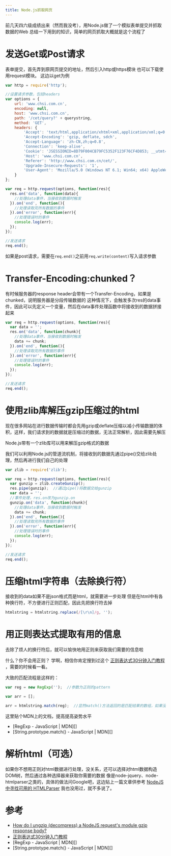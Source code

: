 ```yaml
---
title: Node.js抓取网页
---
```


前几天四六级成绩出来（然而我没考），用Node.js做了一个模拟表单提交并抓取数据的Web
总结一下用到的知识，简单的网页抓取大概就是这个流程了

# 发送Get或Post请求

表单提交，首先弄到原网页提交的地址，然后引入http或https模块
也可以下载使用request模块。
这边以get为例

```javascript
var http = require('http');

//设置请求参数，包括headers
var options = {
    url: 'www.chsi.com.cn',
    encoding: null,
    host: 'www.chsi.com.cn',
    path: '/cet/query?' + querystring,
    method: 'GET',
    headers: {
        'Accept': 'text/html,application/xhtml+xml,application/xml;q=0.9,image/webp,*/*;q=0.8',
        'Accept-Encoding': 'gzip, deflate, sdch',
        'Accept-Language': 'zh-CN,zh;q=0.8',
        'Connection': 'keep-alive',
        'Cookie': 'JSESSIONID=8D79F004CB79FC5352F123F76CF4D853; __utmt=1; __utma=65168252.1576213452.1471513579.1471575867.1471575870.3; __utmb=65168252.5.10.1471575870; __utmc=65168252; __utmz=65168252.1471575870.3.3.utmcsr=baidu|utmccn=(organic)|utmcmd=organic|utmctr=%E5%AD%A6%E4%BF%A1%E7%BD%91',
        'Host': 'www.chsi.com.cn',
        'Referer': 'http://www.chsi.com.cn/cet/',
        'Upgrade-Insecure-Requests': '1',
        'User-Agent': 'Mozilla/5.0 (Windows NT 6.1; Win64; x64) AppleWebKit/537.36 (KHTML, like Gecko) Chrome/52.0.2743.116 Safari/537.36'
    }
};

var req = http.request(options, function(res){
  res.on('data', function(data){
    //处理data事件，当接收到数据时触发
  }).on('end', function(){
    //处理读取完所有数据的事件
  }).on('error', function(err){
    //处理错误时的事件
    console.log(err);
  });
});

//发送请求
req.end();
```

如果是post请求，需要在`req.end()`之前用`req.write(content)`写入请求参数

# Transfer-Encoding:chunked？

有时候服务器的response header会带有一个Transfer-Encoding，如果是chunked，说明服务器是分段传输数据的
这种情况下，会触发多次res的data事件，因此可以先定义一个变量，然后在data事件处理函数中将接收到的数据拼接起来

```javascript
var req = http.request(options, function(res){
  var data = '';
  res.on('data', function(chunk){
    //处理data事件，当接收到数据时触发
    data += chunk;
  }).on('end', function(){
    //处理读取完所有数据的事件
  }).on('error', function(err){
    //处理错误时的事件
    console.log(err);
  });
});

//发送请求
req.end();
```

# 使用zlib库解压gzip压缩过的html

现在很多网站在进行数据传输时都会先用gzip或deflate压缩以减小传输数据的体积，这样，我们请求到的数据就是压缩过的数据，无法正常解析，因此需要先解压

Node.js带有一个zlib库可以用来解压gzip格式的数据

我们可以利用Node.js的管道流机制，将接收到的数据先通过pipe()交给zlib处理，然后再进行我们自己的处理

```javascript
var zlib = require('zlib');

var req = http.request(options, function(res){
  var gunzip = zlib.createGunzip();
  res.pipe(gunzip);  //通过pipe()将数据交给gunzip
  var data = '';
  //事件处理，res.on改为gunzip.on
  gunzip.on('data', function(chunk){
    //处理data事件，当接收到数据时触发
    data += chunk;
  }).on('end', function(){
    //处理读取完所有数据的事件
  }).on('error', function(err){
    //处理错误时的事件
    console.log(err);
  });
});

//发送请求
req.end();
```

# 压缩html字符串（去除换行符）

接收到的data如果不是json格式而是html，就需要进一步处理
但是在html中有各种换行符，不方便进行正则匹配，因此先把换行符去掉

```javascript
htmlstring = htmlstring.replace(/[\r\n]/g, '');
```

# 用正则表达式提取有用的信息

去除了烦人的换行符后，就可以愉快地用正则来获取我们需要的信息啦

什么？你不会用正则？
学啊，相信你肯定搜到过这个 [正则表达式30分钟入门教程][] ，需要的时候看一看。

大致的匹配流程是这样的：

```javascript
var reg = new RegExp('');  //参数为正则的pattern

var arr = [];

arr = htmlstring.match(reg);  //显然match()方法返回的是匹配结果的数组，如果没有结果则返回null
```

这里贴个MDN上的文档，提高提高姿势水平
* [RegExp - JavaScript \| MDN][]
* [String.prototype.match() - JavaScript \| MDN][]

# 解析html（可选）

如果你不想用正则对html数据进行处理，没关系，还可以选择对html数据构造DOM树，然后通过各种选择器来获取你需要的数据
像是node-jquery、node-htmlparser之类的，具体的做法问Google吧，这边贴上一篇文章供参考 [NodeJS 中寻找可用的 HTMLParser][]
我也没用过，就不多说了。

# 参考

* [How do I ungzip (decompress) a NodeJS request's module gzip response body?][]
* [正则表达式30分钟入门教程][]
* [RegExp - JavaScript \| MDN][]
* [String.prototype.match() - JavaScript \| MDN][]




[How do I ungzip (decompress) a NodeJS request's module gzip response body?]: http://stackoverflow.com/questions/12148948/how-do-i-ungzip-decompress-a-nodejs-requests-module-gzip-response-body
[正则表达式30分钟入门教程]: http://www.jb51.net/tools/zhengze.html
[RegExp - JavaScript | MDN]: https://developer.mozilla.org/zh-CN/docs/Web/JavaScript/Reference/Global_Objects/RegExp
[String.prototype.match() - JavaScript | MDN]: https://developer.mozilla.org/zh-CN/docs/Web/JavaScript/Reference/Global_Objects/String/match
[NodeJS 中寻找可用的 HTMLParser]: https://cnodejs.org/topic/4fa0d3a1cc088b063a2e04a2
